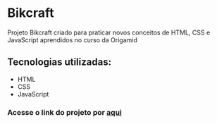 # Bikcraft
Projeto Bikcraft criado para praticar novos conceitos de HTML, CSS e JavaScript aprendidos no curso da Origamid

## Tecnologias utilizadas:
* HTML
* CSS
* JavaScript

### Acesse o link do projeto por [aqui](https://allan-quiterio.github.io/bikcraft-Origamid)
